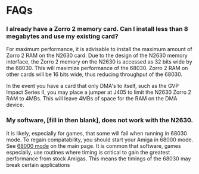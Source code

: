 # FAQs

### I already have a Zorro 2 memory card. Can I install less than 8 megabytes and use my existing card? 
For maximum performance, it is advisable to install the maximum amount of Zorro 2 RAM on the N2630 card. Due to the design of the N2630 memory interface, the Zorro 2 memory on the N2630 is accessed as 32 bits wide by the 68030. This will maximize performance of the 68030. Zorro 2 RAM on other cards will be 16 bits wide, thus reducing throughput of the 68030. 

In the event you have a card that only DMA's to itself, such as the GVP Impact Series II, you may place a jumper at J405 to limit the N2630 Zorro 2 RAM to 4MBs. This will leave 4MBs of space for the RAM on the DMA device.

### My software, [fill in then blank], does not work with the N2630.
It is likely, especially for games, that some will fail when running in 68030 mode. To regain compatability, you should start your Amiga in 68000 mode. See [68000 mode](/README.md#68000-mode) on the main page. It is common that software, games especially, use routines where timing is critical to gain the greatest performance from stock Amigas. This means the timings of the 68030 may break certain applications
